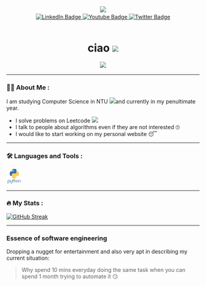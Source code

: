 <div id="header" align="center">
    <img src="https://media1.giphy.com/media/gjrYDwbjnK8x36xZIO/giphy.gif?cid=ecf05e47izapru7u2nnczr3qws0gl2pr154j1lkycf06zc09&rid=giphy.gif&ct=s" width="100"/>
    <div id="badges">
        <a href="your-linkedin-URL">
            <img src="https://img.shields.io/badge/LinkedIn-blue?style=for-the-badge&logo=linkedin&logoColor=white" alt="LinkedIn Badge"/>
        </a>
        <a href="your-youtube-URL">
            <img src="https://img.shields.io/badge/YouTube-red?style=for-the-badge&logo=youtube&logoColor=white" alt="Youtube Badge"/>
        </a>
        <a href="your-twitter-URL">
            <img src="https://img.shields.io/badge/Twitter-blue?style=for-the-badge&logo=twitter&logoColor=white" alt="Twitter Badge"/>
        </a>
    </div>
    <img src="https://komarev.com/ghpvc/?username=BenjaminChun&style=flat-square&color=blue" alt=""/>
    <h1>
        ciao
        <img src="https://media.giphy.com/media/hvRJCLFzcasrR4ia7z/giphy.gif" width="30px"/>
    </h1>
</div>
<div align="center">
  <img src="https://media4.giphy.com/media/bAQH7WXKqtIBrPs7sR/giphy.gif?cid=ecf05e47royba96r2lh822jaceqw8dvnzryeg1eo8muzo5z2&rid=giphy.gif&ct=g" width="600" height="auto"/>
</div>

---

### :man_technologist: About Me :

I am studying Computer Science in NTU <img src="https://upload.wikimedia.org/wikipedia/en/thumb/f/f8/Nanyang_Technological_University_coat_of_arms_vector.svg/1200px-Nanyang_Technological_University_coat_of_arms_vector.svg.png" height="30">and currently in my penultimate year.
- I solve problems on Leetcode <img src="https://cdn.iconscout.com/icon/free/png-256/leetcode-3521542-2944960.png?f=webp&w=256" height="15">
- I talk to people about algorithms even if they are not interested :roll_eyes:
- I would like to start working on my personal website :sleeping:

---

### :hammer_and_wrench: Languages and Tools :
<div>
  <img src="https://raw.githubusercontent.com/devicons/devicon/1119b9f84c0290e0f0b38982099a2bd027a48bf1/icons/python/python-original-wordmark.svg" title="Python" alt="Python" width="40" height="40"/>&nbsp;
  <!-- <img src="https://github.com/devicons/devicon/blob/master/icons/java/java-original-wordmark.svg" title="Java" alt="Java" width="40" height="40"/>&nbsp; -->
</div>

---

### :fire: My Stats :
[![GitHub Streak](http://github-readme-streak-stats.herokuapp.com?user=BenjaminChun&theme=dark&background=000000)](https://git.io/streak-stats)

---
### Essence of software engineering
Dropping a nugget for entertainment and also very apt in describing my current situation:
> Why spend 10 mins everyday doing the same task when you can spend 1 month trying to automate it :smirk:



<!---
BenjaminChun/BenjaminChun is a ✨ special ✨ repository because its `README.md` (this file) appears on your GitHub profile.
You can click the Preview link to take a look at your changes.
--->
